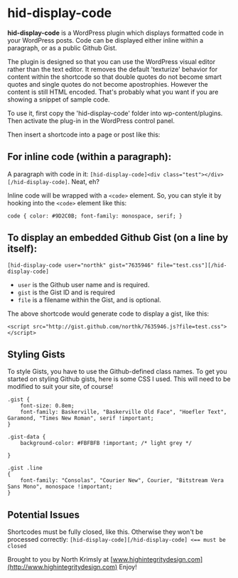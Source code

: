 hid-display-code
================

**hid-display-code** is a WordPress plugin which displays formatted code in your WordPress posts. Code can be displayed either inline within a paragraph, or as a public Github Gist. 

The plugin is designed so that you can use the WordPress visual editor rather than the text editor. It removes the default 'texturize' behavior for content within the shortcode so that double quotes do not become smart quotes and single quotes do not become apostrophies. However the content is still HTML encoded. That's probably what you want if you are showing a snippet of sample code.

To use it, first copy the 'hid-display-code' folder into wp-content/plugins. Then activate the plug-in in the WordPress control panel.

Then insert a shortcode into a page or post like this:

## For inline code (within a paragraph): ##
A paragraph with code in it: `[hid-display-code]<div class="test"></div>[/hid-display-code]`. Neat, eh?

Inline code will be wrapped with a `<code>` element. So, you can style it by hooking into the `<code>` element like this:

`code {
    color: #9D2C0B;
    font-family: monospace, serif;
}`

## To display an embedded Github Gist (on a line by itself): ##
`[hid-display-code user="northk" gist="7635946" file="test.css"][/hid-display-code]`

* `user` is the Github user name and is required.  
* `gist` is the Gist ID and is required  
* `file` is a filename within the Gist, and is optional.

The above shortcode would generate code to display a gist, like this:

`<script src="http://gist.github.com/northk/7635946.js?file=test.css"></script>`

## Styling Gists ##

To style Gists, you have to use the Github-defined class names. To get you started on styling Github gists, here is some CSS I used. This will need to be modified to suit your site, of course!

```
.gist {
    font-size: 0.8em;
    font-family: Baskerville, "Baskerville Old Face", "Hoefler Text", Garamond, "Times New Roman", serif !important;
}

.gist-data {
    background-color: #FBFBFB !important; /* light grey */  

}

.gist .line
{
    font-family: "Consolas", "Courier New", Courier, "Bitstream Vera Sans Mono", monospace !important;
}       
```

## Potential Issues ##
Shortcodes must be fully closed, like this. Otherwise they won't be processed correctly:
`[hid-display-code][/hid-display-code] <== must be closed`

Brought to you by North Krimsly at [www.highintegritydesign.com](http://www.highintegritydesign.com) Enjoy!
